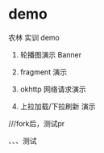 # demo
农林 实训 demo


1. 轮播图演示 Banner

2. fragment 演示

3. okhttp 网络请求演示

4. 上拉加载/下拉刷新 演示



///fork后，测试pr


、、、测试
